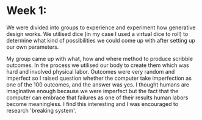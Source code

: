 # Week 1: 
<p> We were divided into groups to experience and experiment how generative design works. We utilised dice (in my case I used a virtual dice to roll) to determine what kind of possibilities we could come up with after setting up our own parameters. </p> My group came up with what, how and where method to produce scribble outcomes. In the process we utilised our body to create them which was hard and involved physical labor. Outcomes were very random and imperfect so I raised question whether the computer take imperfection as one of the 100 outcomes, and the answer was yes. I thought humans are imaginative enough because we were imperfect but the fact that the computer can embrace that failures as one of their results human labors become meaningless. I find this interesting and I was encouraged to research 'breaking system'.
